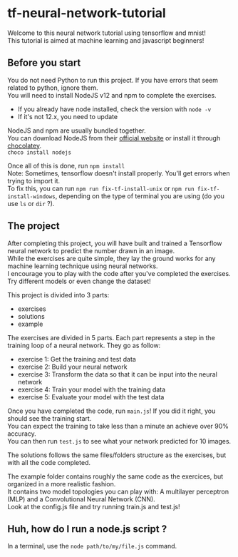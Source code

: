# tf-neural-network-tutorial
Welcome to this neural network tutorial using tensorflow and mnist!  
This tutorial is aimed at machine learning and javascript beginners!  

## Before you start
You do not need Python to run this project. If you have errors that seem related to python, ignore them.  
You will need to install NodeJS v12 and npm to complete the exercises.  
- If you already have node installed, check the version with ``node -v``
- If it's not 12.x, you need to update  

NodeJS and npm are usually bundled together.  
You can download NodeJS from their [official website](https://nodejs.org/en/) or install it through [chocolatey](https://chocolatey.org/packages/nodejs).  
``choco install nodejs``

Once all of this is done, run ``npm install``  
Note: Sometimes, tensorflow doesn't install properly. You'll get errors when trying to import it.  
To fix this, you can run ``npm run fix-tf-install-unix`` or ``npm run fix-tf-install-windows``, depending on the type of terminal you are using (do you use ``ls`` or ``dir`` ?).  

## The project
After completing this project, you will have built and trained a Tensorflow neural network to predict the number drawn in an image.  
While the exercises are quite simple, they lay the ground works for any machine learning technique using neural networks.  
I encourage you to play with the code after you've completed the exercises. Try different models or even change the dataset!  

This project is divided into 3 parts:
- exercises
- solutions
- example

The exercises are divided in 5 parts. Each part represents a step in the training loop of a neural network. They go as follow:
- exercise 1: Get the training and test data  
- exercise 2: Build your neural network  
- exercise 3: Transform the data so that it can be input into the neural network  
- exercise 4: Train your model with the training data  
- exercise 5: Evaluate your model with the test data  

Once you have completed the code, run ``main.js``! If you did it right, you should see the training start.  
You can expect the training to take less than a minute an achieve over 90% accuracy.  
You can then run ``test.js`` to see what your network predicted for 10 images.  

The solutions follows the same files/folders structure as the exercises, but with all the code completed.  

The example folder contains roughly the same code as the exercices, but organized in a more realistic fashion.  
It contains two model topologies you can play with: A multilayer perceptron (MLP) and a Convolutional Neural Network (CNN).  
Look at the config.js file and try running train.js and test.js!  

## Huh, how do I run a node.js script ?
In a terminal, use the ``node path/to/my/file.js`` command.   